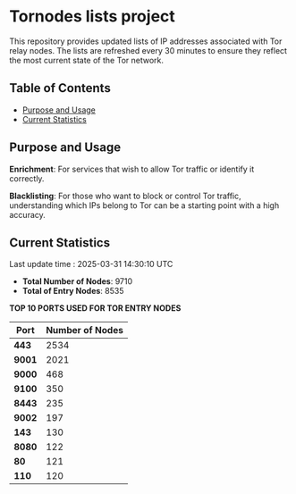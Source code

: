 # Tornodes lists project

This repository provides updated lists of IP addresses associated with Tor relay nodes. The lists are refreshed every 30 minutes to ensure they reflect the most current state of the Tor network.

## Table of Contents

- [Purpose and Usage](#purpose-and-usage)
- [Current Statistics](#current-statistics)


## Purpose and Usage

**Enrichment**: For services that wish to allow Tor traffic or identify it correctly.

**Blacklisting**: For those who want to block or control Tor traffic, understanding which IPs belong to Tor can be a starting point with a high accuracy.

## Current Statistics

Last update time : 2025-03-31 14:30:10 UTC

- **Total Number of Nodes**: 9710
- **Total of Entry Nodes**: 8535

**TOP 10 PORTS USED FOR TOR ENTRY NODES**

| **Port** | **Number of Nodes** |
|------|-----------------|
| **443**   | 2534  |
| **9001**   | 2021  |
| **9000**   | 468  |
| **9100**   | 350  |
| **8443**   | 235  |
| **9002**   | 197  |
| **143**   | 130  |
| **8080**   | 122  |
| **80**   | 121  |
| **110**   | 120  |

